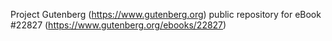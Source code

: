 Project Gutenberg (https://www.gutenberg.org) public repository for eBook #22827 (https://www.gutenberg.org/ebooks/22827)
